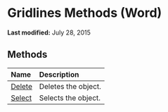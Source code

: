 
# Gridlines Methods (Word)

 **Last modified:** July 28, 2015


## Methods



|**Name**|**Description**|
|:-----|:-----|
| [Delete](c6a37871-ae57-d6e9-4a23-e888771d049f.md)|Deletes the object.|
| [Select](a0a790df-8e54-b3a2-4570-f345c9bb3a32.md)|Selects the object.|
